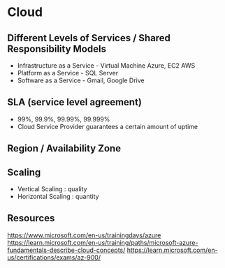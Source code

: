# Cloud

## Different Levels of Services / Shared Responsibility Models
- Infrastructure as a Service - Virtual Machine Azure, EC2 AWS
- Platform as a Service - SQL Server
- Software as a Service - Gmail, Google Drive

## SLA (service level agreement)
- 99%, 99.9%, 99.99%, 99.999%
- Cloud Service Provider guarantees a certain amount of uptime

## Region / Availability Zone

## Scaling
- Vertical Scaling : quality
- Horizontal Scaling : quantity

## Resources
https://www.microsoft.com/en-us/trainingdays/azure
https://learn.microsoft.com/en-us/training/paths/microsoft-azure-fundamentals-describe-cloud-concepts/
https://learn.microsoft.com/en-us/certifications/exams/az-900/